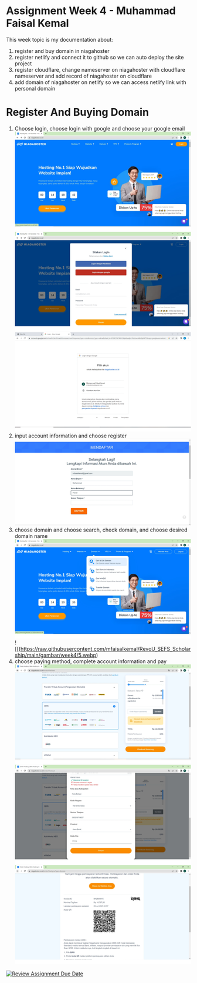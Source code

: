 # Assignment Week 4 - Muhammad Faisal Kemal
This week topic is my documentation about:
1. register and buy domain in niagahoster
2. register netlify and connect it to github so we can auto deploy the site project
3. register cloudflare, change nameserver on niagahoster with cloudflare nameserver and add record of niagahoster on cloudflare
4. add domain of niagahoster on netlify so we can access netlify link with personal domain

# Register And Buying Domain
1. Choose login, choose login with google and choose your google email
   ![](https://raw.githubusercontent.com/mfaisalkemal/RevoU_SEFS_Scholarship/main/gambar/week4/1.webp)
   ![](https://raw.githubusercontent.com/mfaisalkemal/RevoU_SEFS_Scholarship/main/gambar/week4/2.webp)
   ![](https://raw.githubusercontent.com/mfaisalkemal/RevoU_SEFS_Scholarship/main/gambar/week4/3.webp)
3. input account information and choose register
   ![](https://raw.githubusercontent.com/mfaisalkemal/RevoU_SEFS_Scholarship/main/gambar/week4/3a.webp)
4. choose domain and choose search, check domain, and choose desired domain name
   ![](https://raw.githubusercontent.com/mfaisalkemal/RevoU_SEFS_Scholarship/main/gambar/week4/4.webp)
   ![[(https://raw.githubusercontent.com/mfaisalkemal/RevoU_SEFS_Scholarship/main/gambar/week4/5.webp)
7. choose paying method, complete account information and pay
   ![](https://raw.githubusercontent.com/mfaisalkemal/RevoU_SEFS_Scholarship/main/gambar/week4/6.webp)
   ![](https://raw.githubusercontent.com/mfaisalkemal/RevoU_SEFS_Scholarship/main/gambar/week4/7.webp)
   ![](https://raw.githubusercontent.com/mfaisalkemal/RevoU_SEFS_Scholarship/main/gambar/week4/8.webp)

[![Review Assignment Due Date](https://classroom.github.com/assets/deadline-readme-button-24ddc0f5d75046c5622901739e7c5dd533143b0c8e959d652212380cedb1ea36.svg)](https://classroom.github.com/a/isPhTOcA)
